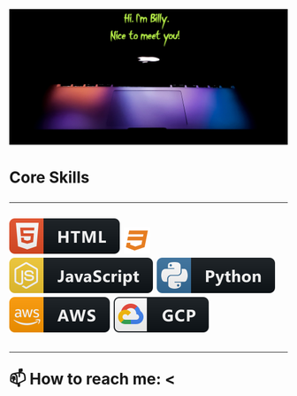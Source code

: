 <!DOCTYPE html>
<html>
  
<head>
<meta name="viewport" content="width=device-width, initial-scale=1">
  
</head>
<img src="img/git-reamde.jpg" alt="css">

<!--
**Billy001/Billy001** is a ✨ _special_ ✨ repository because its `README.md` (this file) appears on your GitHub profile.

Here are some ideas to get you started:

- 🔭 I’m currently working on ...
- 
- 👯 I’m looking to collaborate on ...
- 🤔 I’m looking for help with ...
- 💬 Ask me about ...
- 📫 How to reach me: ...
- 😄 Pronouns: ...
- ⚡ Fun fact: ...
-->



<h1>Core Skills</h>
<hr>

<img src="https://raw.githubusercontent.com/8bithemant/8bithemant/master/svg/dev/languages/html.svg" alt="html" style="max-width:100%;">
<img src="img/css.png" alt="css">

<img src="https://raw.githubusercontent.com/8bithemant/8bithemant/master/svg/dev/languages/js.svg" alt="js" style="max-width:100%;">
<img src="https://raw.githubusercontent.com/8bithemant/8bithemant/master/svg/dev/languages/python.svg" alt="python" style="max-width:100%;">
<img src="https://raw.githubusercontent.com/8bithemant/8bithemant/master/svg/dev/services/aws.svg" alt="aws" style="max-width:100%;">
<img src="https://raw.githubusercontent.com/8bithemant/8bithemant/master/svg/dev/services/gcp.svg" alt="gcp" style="max-width:100%;">
<hr>








📫 How to reach me: <
</body>
</html>
